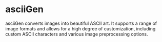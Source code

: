 # asciiGen
 asciiGen converts images into beautiful ASCII art. It supports a range of image formats and allows for a high degree of customization, including custom ASCII characters and various image preprocessing options.
